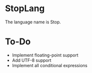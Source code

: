 # StopLang
The language name is Stop.

# To-Do
 - Implement floating-point support
 - Add UTF-8 support
 - Implement all conditional expressions
